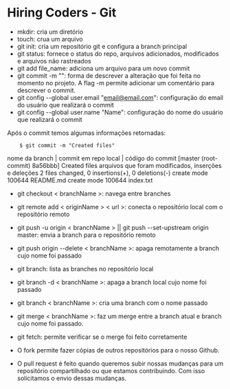 # Hiring Coders - Git

- mkdir: cria um diretório
- touch: crua um arquivo
- git init: cria um repositório git e configura a branch principal
- git status: fornece o status do repo, arquivos adicionados, modificados e arquivos não rastreados
- git add file_name: adiciona um arquivo para um novo commit
- git commit -m "": forma de descrever a alteração que foi feita no momento no projeto. A flag -m permite adicionar um comentário para descrever o commit.
- git config --global user.email "email@email.com": configuração do email do usuário que realizará o commit
- git config --global user.name "Name": configuração do nome do usuário que realizará o commit

Após o commit temos algumas informações retornadas:

        $ git commit -m "Created files"
nome da branch | commit em repo local | código do commit
        [master (root-commit) 8a56bbb] Created files
arquivos que foram modificados, inserções e deleções
          2 files changed, 0 insertions(+), 0 deletions(-)
          create mode 100644 README.md
          create mode 100644 index.txt

- git checkout < branchName >: navega entre branches
- git remote add < originName > < url >: conecta o repositório local com o repositório remoto
-  git push -u origin < branchName > || git push --set-upstream origin master: envia a branch para o repositório remoto
- git push origin --delete < branchName >: apaga remotamente a branch cujo nome foi passado
- git branch: lista as branches no repositório local
- git branch -d < branchName >: apaga a branch local cujo nome foi passado
- git branch < branchName >: cria uma branch com o nome passado
- git merge < branchName >: faz um merge entre a branch atual e branch cujo nome foi passado.
- git fetch: permite verificar se o merge foi feito corretamente

- O fork permite fazer cópias de outros repositórios para o nosso Github.
- O pull request é feito quando queremos subir nossas mudanças para um repositório compartilhado ou que estamos contribuindo. Com isso solicitamos o envio dessas mudanças.
